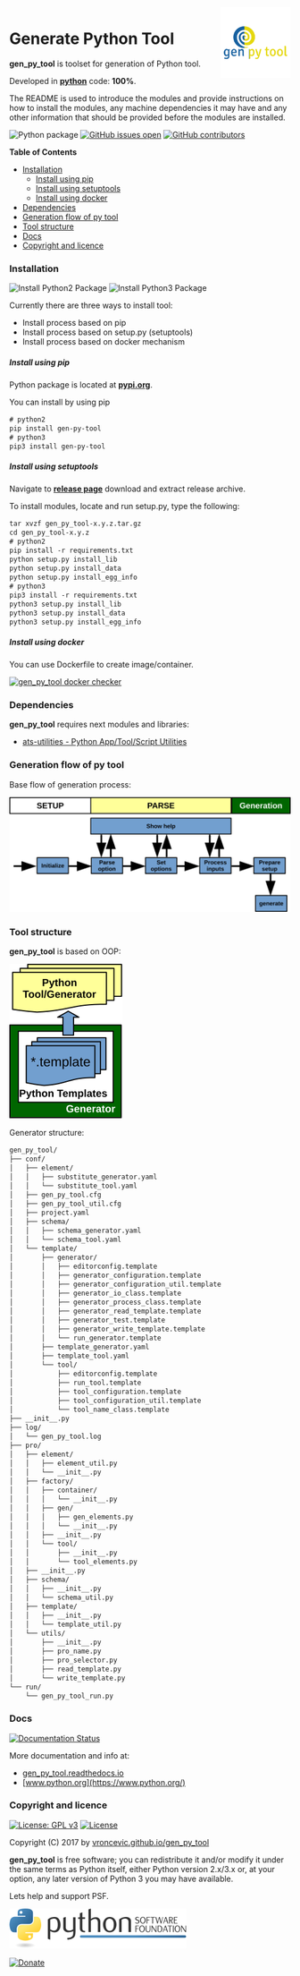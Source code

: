 <img align="right" src="https://raw.githubusercontent.com/vroncevic/gen_py_tool/dev/docs/gen_py_tool_logo.png" width="25%">

# Generate Python Tool

**gen_py_tool** is toolset for generation of Python tool.

Developed in **[python](https://www.python.org/)** code: **100%**.

The README is used to introduce the modules and provide instructions on
how to install the modules, any machine dependencies it may have and any
other information that should be provided before the modules are installed.

![Python package](https://github.com/vroncevic/gen_py_tool/workflows/Python%20package%20gen_py_tool/badge.svg?branch=master) [![GitHub issues open](https://img.shields.io/github/issues/vroncevic/gen_py_tool.svg)](https://github.com/vroncevic/gen_py_tool/issues) [![GitHub contributors](https://img.shields.io/github/contributors/vroncevic/gen_py_tool.svg)](https://github.com/vroncevic/gen_py_tool/graphs/contributors)

<!-- START doctoc generated TOC please keep comment here to allow auto update -->
<!-- DON'T EDIT THIS SECTION, INSTEAD RE-RUN doctoc TO UPDATE -->
**Table of Contents**

- [Installation](#installation)
    - [Install using pip](#install-using-pip)
    - [Install using setuptools](#install-using-setuptools)
    - [Install using docker](#install-using-docker)
- [Dependencies](#dependencies)
- [Generation flow of py tool](#generation-flow-of-py-tool)
- [Tool structure](#tool-structure)
- [Docs](#docs)
- [Copyright and licence](#copyright-and-licence)

<!-- END doctoc generated TOC please keep comment here to allow auto update -->

### Installation

![Install Python2 Package](https://github.com/vroncevic/gen_py_tool/workflows/Install%20Python2%20Package%20gen_py_tool/badge.svg?branch=master) ![Install Python3 Package](https://github.com/vroncevic/gen_py_tool/workflows/Install%20Python3%20Package%20gen_py_tool/badge.svg?branch=master)

Currently there are three ways to install tool:
* Install process based on pip
* Install process based on setup.py (setuptools)
* Install process based on docker mechanism

##### Install using pip

Python package is located at **[pypi.org](https://pypi.org/project/gen_py_tool/)**.

You can install by using pip
```
# python2
pip install gen-py-tool
# python3
pip3 install gen-py-tool
```

##### Install using setuptools

Navigate to **[release page](https://github.com/vroncevic/gen_py_tool/releases)** download and extract release archive.

To install modules, locate and run setup.py, type the following:
```
tar xvzf gen_py_tool-x.y.z.tar.gz
cd gen_py_tool-x.y.z
# python2
pip install -r requirements.txt
python setup.py install_lib
python setup.py install_data
python setup.py install_egg_info
# python3
pip3 install -r requirements.txt
python3 setup.py install_lib
python3 setup.py install_data
python3 setup.py install_egg_info
```

##### Install using docker

You can use Dockerfile to create image/container.

[![gen_py_tool docker checker](https://github.com/vroncevic/gen_py_tool/workflows/gen_py_tool%20docker%20checker/badge.svg)](https://github.com/vroncevic/gen_py_tool/actions?query=workflow%3A%22gen_py_tool+docker+checker%22)

### Dependencies

**gen_py_tool** requires next modules and libraries:
* [ats-utilities - Python App/Tool/Script Utilities](https://pypi.org/project/ats-utilities/)

### Generation flow of py tool

Base flow of generation process:

![alt tag](https://raw.githubusercontent.com/vroncevic/gen_py_tool/dev/docs/gen_py_tool_flow.png)

### Tool structure

**gen_py_tool** is based on OOP:

![alt tag](https://raw.githubusercontent.com/vroncevic/gen_py_tool/dev/docs/gen_py_tool.png)

Generator structure:

```
gen_py_tool/
├── conf/
│   ├── element/
│   │   ├── substitute_generator.yaml
│   │   └── substitute_tool.yaml
│   ├── gen_py_tool.cfg
│   ├── gen_py_tool_util.cfg
│   ├── project.yaml
│   ├── schema/
│   │   ├── schema_generator.yaml
│   │   └── schema_tool.yaml
│   └── template/
│       ├── generator/
│       │   ├── editorconfig.template
│       │   ├── generator_configuration.template
│       │   ├── generator_configuration_util.template
│       │   ├── generator_io_class.template
│       │   ├── generator_process_class.template
│       │   ├── generator_read_template.template
│       │   ├── generator_test.template
│       │   ├── generator_write_template.template
│       │   └── run_generator.template
│       ├── template_generator.yaml
│       ├── template_tool.yaml
│       └── tool/
│           ├── editorconfig.template
│           ├── run_tool.template
│           ├── tool_configuration.template
│           ├── tool_configuration_util.template
│           └── tool_name_class.template
├── __init__.py
├── log/
│   └── gen_py_tool.log
├── pro/
│   ├── element/
│   │   ├── element_util.py
│   │   └── __init__.py
│   ├── factory/
│   │   ├── container/
│   │   │   └── __init__.py
│   │   ├── gen/
│   │   │   ├── gen_elements.py
│   │   │   └── __init__.py
│   │   ├── __init__.py
│   │   └── tool/
│   │       ├── __init__.py
│   │       └── tool_elements.py
│   ├── __init__.py
│   ├── schema/
│   │   ├── __init__.py
│   │   └── schema_util.py
│   ├── template/
│   │   ├── __init__.py
│   │   └── template_util.py
│   └── utils/
│       ├── __init__.py
│       ├── pro_name.py
│       ├── pro_selector.py
│       ├── read_template.py
│       └── write_template.py
└── run/
    └── gen_py_tool_run.py
```

### Docs

[![Documentation Status](https://readthedocs.org/projects/gen_py_tool/badge/?version=latest)](https://gen_py_tool.readthedocs.io/projects/gen_py_tool/en/latest/?badge=latest)

More documentation and info at:
* [gen_py_tool.readthedocs.io](https://gen_py_tool.readthedocs.io/en/latest/)
* [www.python.org](https://www.python.org/)

### Copyright and licence

[![License: GPL v3](https://img.shields.io/badge/License-GPLv3-blue.svg)](https://www.gnu.org/licenses/gpl-3.0) [![License](https://img.shields.io/badge/License-Apache%202.0-blue.svg)](https://opensource.org/licenses/Apache-2.0)

Copyright (C) 2017 by [vroncevic.github.io/gen_py_tool](https://vroncevic.github.io/gen_py_tool/)

**gen_py_tool** is free software; you can redistribute it and/or modify
it under the same terms as Python itself, either Python version 2.x/3.x or,
at your option, any later version of Python 3 you may have available.

Lets help and support PSF.

[![Python Software Foundation](https://raw.githubusercontent.com/vroncevic/gen_py_tool/dev/docs/psf-logo-alpha.png)](https://www.python.org/psf/)

[![Donate](https://www.paypalobjects.com/en_US/i/btn/btn_donateCC_LG.gif)](https://psfmember.org/index.php?q=civicrm/contribute/transact&reset=1&id=2)
